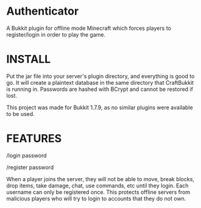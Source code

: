 Authenticator
=============

A Bukkit plugin for offline mode Minecraft which forces players to register/login in order to play the game.

INSTALL
=============

Put the jar file into your server's plugin directory, and everything is good to go.  It will create a plaintext database in
the same directory that CraftBukkit is running in.  Passwords are hashed with BCrypt and cannot be restored if lost.

This project was made for Bukkit 1.7.9, as no similar plugins were available to be used.

FEATURES
=============

/login password 


/register password     


When a player joins the server, they will not be able to move, break blocks, drop items, take damage, chat, use commands, etc until they login.  Each username can only be registered once.  This protects offline servers from
malicious players who will try to login to accounts that they do not own.
